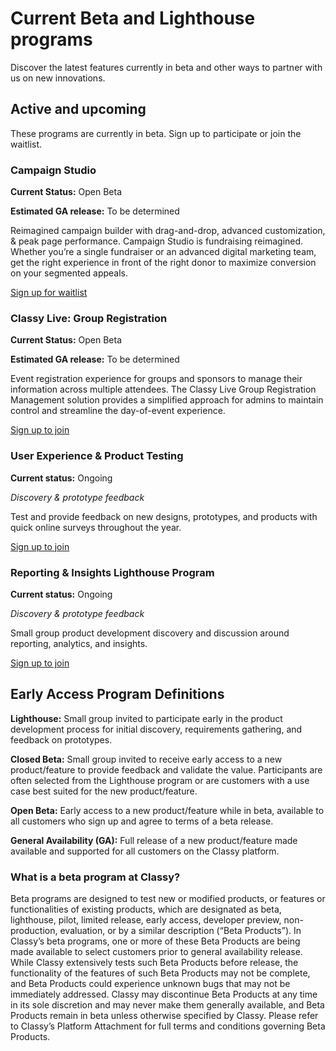 # Current Beta and Lighthouse programs

Discover the latest features currently in beta and other ways to partner with us on new innovations.

## Active and upcoming

These programs are currently in beta. Sign up to participate or join the waitlist.

### Campaign Studio

**Current Status:** Open Beta

**Estimated GA release:** To be determined

Reimagined campaign builder with drag-and-drop, advanced customization, & peak page performance. Campaign Studio is fundraising reimagined. Whether you’re a single fundraiser or an advanced digital marketing team, get the right experience in front of the right donor to maximize conversion on your segmented appeals.

[Sign up for waitlist](https://learn.classy.org/campaign-studio-early-access-sign-up.html?utm_source=early_access_hub&utm_medium=microsite&utm_campaign=lighthouse_beta_programs)

### Classy Live: Group Registration

**Current Status:** Open Beta

**Estimated GA release:** To be determined

Event registration experience for groups and sponsors to manage their information across multiple attendees. The Classy Live Group Registration Management solution provides a simplified approach for admins to maintain control and streamline the day-of-event experience.

[Sign up to join](https://learn.classy.org/classy-live-group-registration-beta-sign-up.html?utm_source=early_access_hub&utm_medium=microsite&utm_campaign=lighthouse_beta_programs)

### User Experience & Product Testing

**Current status:** Ongoing

_Discovery & prototype feedback_

Test and provide feedback on new designs, prototypes, and products with quick online surveys throughout the year.

[Sign up to join](https://t.maze.co/141715913?guerilla=true&utm_source=early_access_hub&utm_medium=microsite&utm_campaign=lighthouse_beta_programs)

### Reporting & Insights Lighthouse Program

**Current status:** Ongoing

_Discovery & prototype feedback_

Small group product development discovery and discussion around reporting, analytics, and insights.

[Sign up to join](https://learn.classy.org/lighthouse-reporting-analytics-research-program-sign-up.html?utm_source=early_access_hub&utm_medium=microsite&utm_campaign=lighthouse_beta_programs)

## Early Access Program Definitions

**Lighthouse:** Small group invited to participate early in the product development process for initial discovery, requirements gathering, and feedback on prototypes.

**Closed Beta:** Small group invited to receive early access to a new product/feature to provide feedback and validate the value. Participants are often selected from the Lighthouse program or are customers with a use case best suited for the new product/feature.

**Open Beta:** Early access to a new product/feature while in beta, available to all customers who sign up and agree to terms of a beta release.

**General Availability (GA):** Full release of a new product/feature made available and supported for all customers on the Classy platform.

### What is a beta program at Classy?

Beta programs are designed to test new or modified products, or features or functionalities of existing products, which are designated as beta, lighthouse, pilot, limited release, early access, developer preview, non-production, evaluation, or by a similar description (“Beta Products”). In Classy’s beta programs, one or more of these Beta Products are being made available to select customers prior to general availability release. While Classy extensively tests such Beta Products before release, the functionality of the features of such Beta Products may not be complete, and Beta Products could experience unknown bugs that may not be immediately addressed. Classy may discontinue Beta Products at any time in its sole discretion and may never make them generally available, and Beta Products remain in beta unless otherwise specified by Classy. Please refer to Classy’s Platform Attachment for full terms and conditions governing Beta Products.
